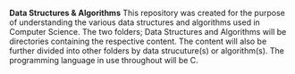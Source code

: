 **Data Structures & Algorithms**
This repository was created for the purpose of understanding the various data structures and algorithms used in Computer Science.
The two folders; Data Structures and Algorithms will be directories containing the respective content. The content will also be further divided into other folders by data strucuture(s) or algorithm(s).
The programming language in use throughout will be C.
